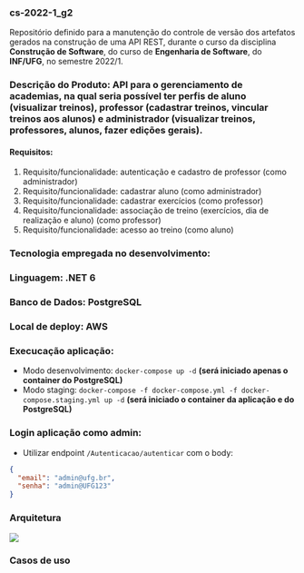 ### cs-2022-1_g2
Repositório definido para a manutenção do controle de versão dos artefatos gerados na construção de uma API REST, durante o curso da disciplina **Construção de Software**, do curso de **Engenharia de Software**, do **INF/UFG**, no semestre 2022/1.

### Descrição do Produto: API para o gerenciamento de academias, na qual seria possível ter perfis de aluno (visualizar treinos), professor (cadastrar treinos, vincular treinos aos alunos) e administrador (visualizar treinos, professores, alunos, fazer edições gerais).

#### Requisitos:
1. Requisito/funcionalidade: autenticação e cadastro de professor (como administrador)
2. Requisito/funcionalidade: cadastrar aluno (como administrador)
3. Requisito/funcionalidade: cadastrar exercícios (como professor) 
4. Requisito/funcionalidade: associação de treino (exercícios, dia de realização e aluno) (como professor)
5. Requisito/funcionalidade: acesso ao treino (como aluno)

### Tecnologia empregada no desenvolvimento:

### Linguagem: .NET 6

### Banco de Dados: PostgreSQL

### Local de deploy: AWS

### Execucação aplicação:
- Modo desenvolvimento: `docker-compose up -d` **(será iniciado apenas o container do PostgreSQL)**
- Modo staging: `docker-compose -f docker-compose.yml -f docker-compose.staging.yml up -d` **(será iniciado o container da aplicação e do PostgreSQL)**

### Login aplicação como admin:

- Utilizar endpoint `/Autenticacao/autenticar` com o body:

```json
{
  "email": "admin@ufg.br",
  "senha": "admin@UFG123"
}
```

### Arquitetura
![](https://raw.githubusercontent.com/gilmarioArantes/cs-2022-1_g2/develop/docs/arquitetura.png)

### Casos de uso
